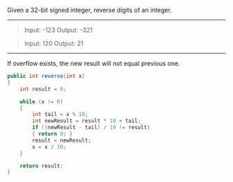 Given a 32-bit signed integer, reverse digits of an integer.

---

> Input: -123
> Output: -321

> Input: 120
> Output: 21

---

If overflow exists, the new result will not equal previous one.

```java
public int reverse(int x)
{
    int result = 0;

    while (x != 0)
    {
        int tail = x % 10;
        int newResult = result * 10 + tail;
        if ((newResult - tail) / 10 != result)
        { return 0; }
        result = newResult;
        x = x / 10;
    }

    return result;
}
```

